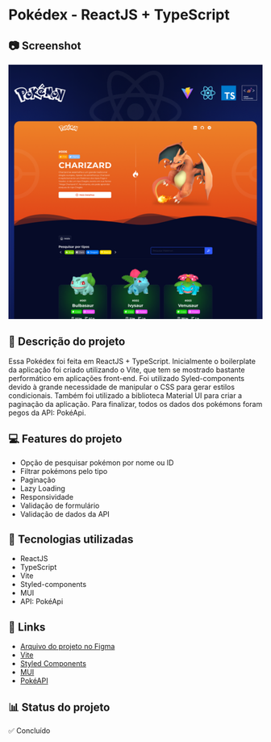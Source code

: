 # Pokédex - ReactJS + TypeScript 

## 📷 Screenshot
[![Screenshot](https://github.com/carlosdancr/pokedex-react/blob/main/public/screenshot.png?raw=true "Screenshot")](https://github.com/carlosdancr/pokedex-react/blob/main/public/screenshot.png?raw=true "Screenshot")

## 📝 Descrição do projeto
Essa Pokédex foi feita em ReactJS + TypeScript. Inicialmente o boilerplate da aplicação foi criado utilizando o Vite, que tem se mostrado bastante performático em aplicações front-end. Foi utilizado Syled-components devido à grande necessidade de manipular o CSS para gerar estilos condicionais. Também foi utilizado a biblioteca Material UI para criar a paginação da aplicação. Para finalizar, todos os dados dos pokémons foram pegos da API: PokéApi.

## 💻 Features do projeto
- Opção de pesquisar pokémon por nome ou ID
- Filtrar pokémons pelo tipo
- Paginação 
- Lazy Loading
- Responsividade 
- Validação de formulário
- Validação de dados da API 

## 🚀 Tecnologias utilizadas
- ReactJS
- TypeScript
- Vite
- Styled-components
- MUI 
- API: PokéApi

## 📌 Links 
 - [Arquivo do projeto no Figma](https://www.figma.com/file/MoGoQgI1dNLClQEZxk9v2A/Pok%C3%A9dex?node-id=0%3A1)
 - [Vite](https://vitejs.dev/)
 - [Styled Components](https://styled-components.com/)
 - [MUI](https://mui.com/pt/)
 - [PokéAPI](https://pokeapi.co/)

## 📊 Status do projeto
✅ Concluído
